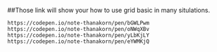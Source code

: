 ##Those link will show your how to use grid basic in many situlations.
```
https://codepen.io/note-thanakorn/pen/bGWLPwm
https://codepen.io/note-thanakorn/pen/oNWqXBv
https://codepen.io/note-thanakorn/pen/yLbKjLY
https://codepen.io/note-thanakorn/pen/eYWMKjQ
```
